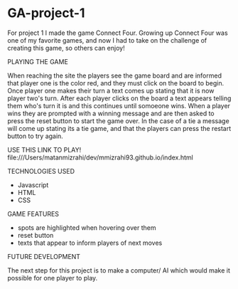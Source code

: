 # GA-project-1


For project 1 I made the game Connect Four.  Growing up Connect Four was one of my favorite games, and now I had to take on the challenge of creating this game, so others can enjoy!

PLAYING THE GAME

When reaching the site the players see the game board and are informed that player one is the color red, and they must click on the board to begin.  Once player one makes their turn a text comes up stating that it is now player two's turn.  After each player clicks on the board a text appears telling them who's turn it is and this continues until somoeone wins.  When a player wins they are prompted with a winning message and are then asked to press the reset button to start the game over. In the case of a tie a message will come up stating its a tie game, and that the players can press the restart button to try again. 

USE THIS LINK TO PLAY!
file:///Users/matanmizrahi/dev/mmizrahi93.github.io/index.html

TECHNOLOGIES USED

- Javascript
- HTML
- CSS

GAME FEATURES

- spots are highlighted when hovering over them
- reset button
- texts that appear to inform players of next moves

FUTURE DEVELOPMENT

The next step for this project is to make a computer/ AI which would make it possible for one player to play.  